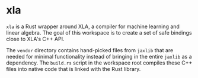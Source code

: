 # xla

`xla` is a Rust wrapper around XLA, a compiler for machine learning and linear algebra. The goal of this workspace is to create a set of safe bindings close to XLA's C++ API.

The `vendor` directory contains hand-picked files from `jaxlib` that are needed for minimal functionality instead of bringing in the entire `jaxlib` as a dependency. The `build.rs` script in the workspace root compiles these C++ files into native code that is linked with the Rust library.
